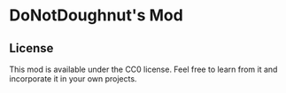 # DoNotDoughnut's Mod

## License

This mod is available under the CC0 license. Feel free to learn from it and incorporate it in your own projects.
